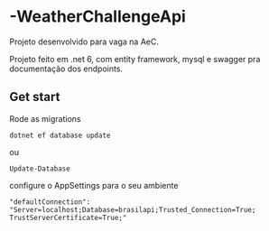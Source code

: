 # -WeatherChallengeApi
Projeto desenvolvido para vaga na AeC.

Projeto feito em .net 6, com entity framework, mysql e swagger pra documentação dos endpoints.

## Get start

Rode as migrations
```
dotnet ef database update
```

ou 
```
Update-Database
```

configure o AppSettings para o seu ambiente

```
"defaultConnection": "Server=localhost;Database=brasilapi;Trusted_Connection=True; TrustServerCertificate=True;"
```
